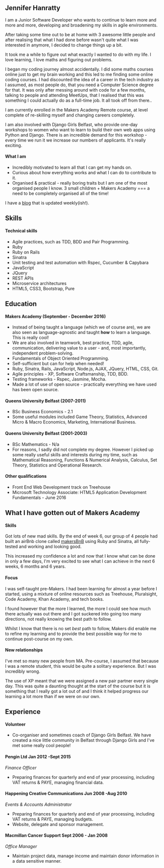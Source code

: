 ## Jennifer Hanratty

I am a Junior Software Developer who wants to continue to learn more and more and more, developing and broadening my skills in agile environments.

After taking some time out to be at home with 3 awesome little people and after realising that what I had done before wasn't quite what I was interested in anymore, I decided to change things up a bit.

It took me a while to figure out what exactly I wanted to do with my life. I love learning, I love maths and figuring out problems.

I began my coding journey almost accidentally. I did some maths courses online just to get my brain working and this led to me finding some online coding courses. I had discounted the idea of a career in the tech industry as I assumed, as most people do, that you need a Computer Science degree for that. It was only after messing around with code for a few months, talking to people and attending MeetUps, that I realised that this was something I could actually do as a full-time job. It all took off from there..

I am currently enrolled in the Makers Academy Remote course, at level complete of re-skilling myself and changing careers completely.

I am also involved with Django Girls Belfast, who provide one-day workshops to women who want to learn to build their own web apps using Python and Django. There is an incredible demand for this workshop - every time we run it we increase our numbers of applicants. It's really exciting.

#### What I am

* Incredibly motivated to learn all that I can get my hands on.
* Curious about how everything works and what I can do to contribute to it.
* Organised & practical - really boring traits but I am one of the most organised people I know. 3 small children + Makers Academy === a need to be completely organised all of the time!

I have a [blog](https://medium.com/@hanratty.jen) that is updated weekly(ish!).

## Skills

#### Technical skills

* Agile practices, such as TDD, BDD and Pair Programming.
* Ruby
* Ruby on Rails
* Sinatra
* Unit testing and test automation with Rspec, Cucumber & Capybara
* JavaScript
* JQuery
* REST APIs
* Microservice architectures
* HTML5, CSS3, Bootstrap, Pure

## Education

#### Makers Academy (September - December 2016)

* Instead of being taught a language (which we of course are), we are also seen as language-agnostic and taught **how** to learn a language. This is really cool!
* We are also involved in teamwork, best practice, TDD, agile, communication, delivering value to a user - and, most importantly, independent problem-solving.
* Fundamentals of Object Oriented Programming.
* Self-sufficient but can for help when needed!
* Ruby, Sinatra, Rails, JavaScript, Node.js, AJAX, JQuery, HTML, CSS, Git.
* Agile principles - XP, Software Craftsmanship, TDD, BDD.
* Testing frameworks - Rspec, Jasmine, Mocha.
* Made a lot of use of open source - practically everything we have used has been open source.

#### Queens University Belfast (2007-2011)

* BSc Business Economics - 2.1
* Some useful modules included Game Theory, Statistics, Advanced Micro & Macro Economics, Marketing, International Business.

#### Queens University Belfast (2001-2003)
* BSc Mathematics - N/a
* For reasons, I sadly did not complete my degree. However I picked up some really useful skills and interests during my time, such as Mathematical Reasoning, Functions & Numerical Analysis, Calculus, Set Theory, Statistics and Operational Research.

#### Other qualifications
* Front End Web Development track on Treehouse
* Microsoft Technology Associate: HTML5 Application Development Fundamentals - June 2016


## What I have gotten out of Makers Academy

#### Skills

Got lots of new mad skills. By the end of week 6, our group of 4 people had built an airBnb clone called [makersBnB](https://github.com/hanrattyjen/makersbnb) using Ruby and Sinatra, all fully-tested and working and looking good.

This increased my confidence a lot and now that I know what can be done in only a few days, I'm very excited to see what I can achieve in the next 6 weeks, 6 months and 6 years.

#### Focus

I was self-taught pre-Makers. I had been learning for almost a year before I started, using a mixture of online resources such as Treehouse, Pluralsight, Code Academy, Khan Academy, and tech books.

I found however that the more I learned, the more I could see how much there actually was out there and I got suckered into going too many directions, not really knowing the best path to follow.

Whilst I know that there is no set *best* path to follow, Makers did enable me to refine my learning and to provide the best possible way for me to continue post-course on my own.

#### New relationships

I've met so many new people from MA. Pre-course, I assumed that because I was a remote student, this would be quite a solitary experience. But I was incredibly wrong.

The use of XP meant that we were assigned a new pair partner every single day. This was quite a daunting thought at the start of the course but it is something that I really got a lot out of and I think it helped progress our learning a lot more than if we were on our own.

## Experience

#### Volunteer
* Co-organiser and sometimes coach of Django Girls Belfast. We have created a nice little community in Belfast through Django Girls and I've met some really cool people!

#### Pengin Ltd Jan 2012 -Sept 2015
*Finance Officer*
* Preparing finances for quarterly and end of year processing, including VAT returns & PAYE, managing financial data.

#### Happening Creative Communications Jun 2008 -Aug 2010
*Events & Accounts Administrator*
*	Preparing finances for quarterly and end of year processing, including VAT returns & PAYE, managing budgets.
*	Website, delegate and sponsor management.

#### Macmillan Cancer Support Sept 2006 - Jan 2008
*Office Manager*
* Maintain project data, manage income and maintain donor information in a data sensitive manner.
